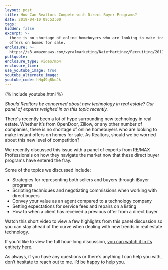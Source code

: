 ```yaml
---
layout: post
title: How Can Realtors Compete with Direct Buyer Programs?
date: 2019-04-10 09:53:00
tags:
hidden: false
excerpt: >-
  there is no shortage of online homebuyers who are looking to make instant
  offers on homes for sale.
enclosure: >-
  https://s3.amazonaws.com/vyralmarketing/Nate+Martinez/Recruiting/2019/Interview+With+Brady+Bosworth.mp4
pullquote:
enclosure_type: video/mp4
enclosure_time:
use_youtube_image: true
youtube_alternate_image:
youtube_code: hHq49qBkoJk
---
```


{% include youtube.html %}

*Should Realtors be concerned about new technology in real estate? Our panel of experts weighed in on this topic recently.*

There's recently been a lot of hype surrounding new technology in real estate. Whether it’s from OpenDoor, Zillow, or any other number of companies, there is no shortage of online homebuyers who are looking to make instant offers on homes for sale. As Realtors, should we be worried about this new level of competition?

We recently discussed this issue with a panel of experts from RE/MAX Professionals on how they navigate the market now that these direct buyer programs have entered the fray.

Some of the topics we discussed include:

* Strategies for representing both sellers and buyers through iBuyer programs
* Scripting techniques and negotiating commissions when working with direct buyers
* Convey your value as an agent compared to a technology company
* Setting expectations for service fees and repairs on a listing
* How to when a client has received a previous offer from a direct buyer

Watch this short video to view a few highlights from this panel discussion so you can stay ahead of the curve when dealing with new trends in real estate technology.

If you'd like to view the full hour-long discussion, [you can watch it in its entirety here](https://youtu.be/SeFtfW5FVT0  ).

As always, if you have any questions or there’s anything I can help you with, don’t hesitate to reach out to me. I’d be happy to help you.&nbsp;